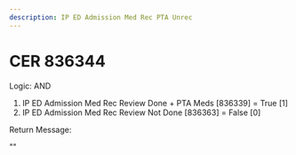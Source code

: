```yaml
---
description: IP ED Admission Med Rec PTA Unrec
---
```


# CER 836344

Logic: AND

1. IP ED Admission Med Rec Review Done + PTA Meds \[836339] = True \[1]
2. IP ED Admission Med Rec Review Not Done \[836363] = False \[0]



Return Message:

""
